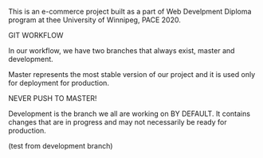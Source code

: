 This is an e-commerce project built as a part of Web Develpment Diploma program at thee University of Winnipeg, PACE 2020.

GIT WORKFLOW

In our workflow, we have two branches that always exist, master and development.

Master represents the most stable version of our project and it is used only for deployment for production.

NEVER PUSH TO MASTER!

Development is the branch we all are working on BY DEFAULT. It contains changes that are in progress and may not necessarily be ready for production.


(test from development branch)





